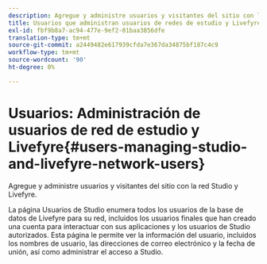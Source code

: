 ```yaml
---
description: Agregue y administre usuarios y visitantes del sitio con la red Studio y Livefyre.
title: Usuarios que administran usuarios de redes de estudio y Livefyre
exl-id: fbf9b8a7-ac94-477e-9ef2-01baa3856dfe
translation-type: tm+mt
source-git-commit: a2449482e617939cfda7e367da34875bf187c4c9
workflow-type: tm+mt
source-wordcount: '90'
ht-degree: 0%

---
```


# Usuarios: Administración de usuarios de red de estudio y Livefyre{#users-managing-studio-and-livefyre-network-users}

Agregue y administre usuarios y visitantes del sitio con la red Studio y Livefyre.

La página Usuarios de Studio enumera todos los usuarios de la base de datos de Livefyre para su red, incluidos los usuarios finales que han creado una cuenta para interactuar con sus aplicaciones y los usuarios de Studio autorizados. Esta página le permite ver la información del usuario, incluidos los nombres de usuario, las direcciones de correo electrónico y la fecha de unión, así como administrar el acceso a Studio.
